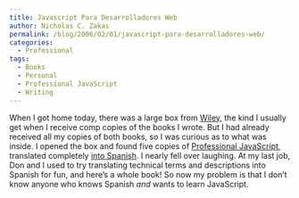 ```yaml
---
title: Javascript Para Desarrolladores Web
author: Nicholas C. Zakas
permalink: /blog/2006/02/01/javascript-para-desarrolladores-web/
categories:
  - Professional
tags:
  - Books
  - Personal
  - Professional JavaScript
  - Writing
---
```

When I got home today, there was a large box from <a title="Wiley Publishing" rel="external" href="http://www.wiley.com">Wiley</a>, the kind I usually get when I receive comp copies of the books I wrote. But I had already received all my copies of both books, so I was curious as to what was inside. I opened the box and found five copies of <a title="Professional JavaScript for Web Developers" rel="external" href="http://www.amazon.com/exec/obidos/tg/detail/-/0764579088/">Professional JavaScript</a>, translated completely <a title="JavaScript Para Desarrolladores Web" rel="external" href="http://www.amazon.com/exec/obidos/tg/detail/-/8441519536/">into Spanish</a>. I nearly fell over laughing. At my last job, Don and I used to try translating technical terms and descriptions into Spanish for fun, and here&#8217;s a whole book! So now my problem is that I don&#8217;t know anyone who knows Spanish *and* wants to learn JavaScript.
